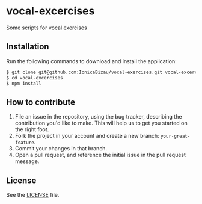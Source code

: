 # vocal-excercises
Some scripts for vocal exercises

## Installation
Run the following commands to download and install the application:

```sh
$ git clone git@github.com:IonicaBizau/vocal-exercises.git vocal-excercises
$ cd vocal-excercises
$ npm install
```

## How to contribute

1. File an issue in the repository, using the bug tracker, describing the
   contribution you'd like to make. This will help us to get you started on the
   right foot.
2. Fork the project in your account and create a new branch:
   `your-great-feature`.
3. Commit your changes in that branch.
4. Open a pull request, and reference the initial issue in the pull request
   message.

## License
See the [LICENSE](./LICENSE) file.
